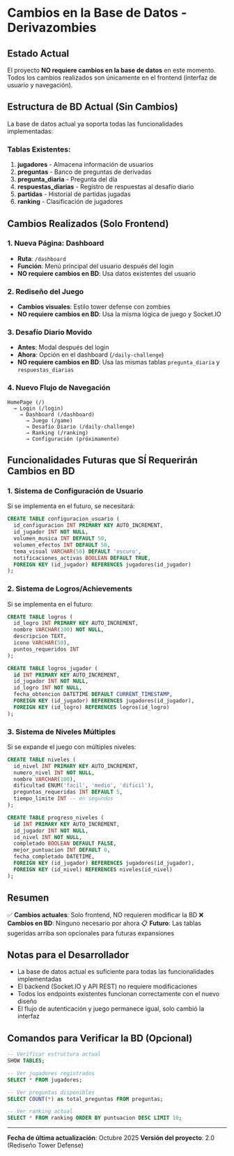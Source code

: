 # Cambios en la Base de Datos - Derivazombies

## Estado Actual

El proyecto **NO requiere cambios en la base de datos** en este momento. Todos los cambios realizados son únicamente en el frontend (interfaz de usuario y navegación).

## Estructura de BD Actual (Sin Cambios)

La base de datos actual ya soporta todas las funcionalidades implementadas:

### Tablas Existentes:
1. **jugadores** - Almacena información de usuarios
2. **preguntas** - Banco de preguntas de derivadas
3. **pregunta_diaria** - Pregunta del día
4. **respuestas_diarias** - Registro de respuestas al desafío diario
5. **partidas** - Historial de partidas jugadas
6. **ranking** - Clasificación de jugadores

## Cambios Realizados (Solo Frontend)

### 1. Nueva Página: Dashboard
- **Ruta**: `/dashboard`
- **Función**: Menú principal del usuario después del login
- **NO requiere cambios en BD**: Usa datos existentes del usuario

### 2. Rediseño del Juego
- **Cambios visuales**: Estilo tower defense con zombies
- **NO requiere cambios en BD**: Usa la misma lógica de juego y Socket.IO

### 3. Desafío Diario Movido
- **Antes**: Modal después del login
- **Ahora**: Opción en el dashboard (`/daily-challenge`)
- **NO requiere cambios en BD**: Usa las mismas tablas `pregunta_diaria` y `respuestas_diarias`

### 4. Nuevo Flujo de Navegación
```
HomePage (/) 
  → Login (/login) 
    → Dashboard (/dashboard)
      → Juego (/game)
      → Desafío Diario (/daily-challenge)
      → Ranking (/ranking)
      → Configuración (próximamente)
```

## Funcionalidades Futuras que SÍ Requerirán Cambios en BD

### 1. Sistema de Configuración de Usuario
Si se implementa en el futuro, se necesitará:

```sql
CREATE TABLE configuracion_usuario (
  id_configuracion INT PRIMARY KEY AUTO_INCREMENT,
  id_jugador INT NOT NULL,
  volumen_musica INT DEFAULT 50,
  volumen_efectos INT DEFAULT 50,
  tema_visual VARCHAR(50) DEFAULT 'oscuro',
  notificaciones_activas BOOLEAN DEFAULT TRUE,
  FOREIGN KEY (id_jugador) REFERENCES jugadores(id_jugador)
);
```

### 2. Sistema de Logros/Achievements
Si se implementa en el futuro:

```sql
CREATE TABLE logros (
  id_logro INT PRIMARY KEY AUTO_INCREMENT,
  nombre VARCHAR(100) NOT NULL,
  descripcion TEXT,
  icono VARCHAR(50),
  puntos_requeridos INT
);

CREATE TABLE logros_jugador (
  id INT PRIMARY KEY AUTO_INCREMENT,
  id_jugador INT NOT NULL,
  id_logro INT NOT NULL,
  fecha_obtencion DATETIME DEFAULT CURRENT_TIMESTAMP,
  FOREIGN KEY (id_jugador) REFERENCES jugadores(id_jugador),
  FOREIGN KEY (id_logro) REFERENCES logros(id_logro)
);
```

### 3. Sistema de Niveles Múltiples
Si se expande el juego con múltiples niveles:

```sql
CREATE TABLE niveles (
  id_nivel INT PRIMARY KEY AUTO_INCREMENT,
  numero_nivel INT NOT NULL,
  nombre VARCHAR(100),
  dificultad ENUM('facil', 'medio', 'dificil'),
  preguntas_requeridas INT DEFAULT 5,
  tiempo_limite INT -- en segundos
);

CREATE TABLE progreso_niveles (
  id INT PRIMARY KEY AUTO_INCREMENT,
  id_jugador INT NOT NULL,
  id_nivel INT NOT NULL,
  completado BOOLEAN DEFAULT FALSE,
  mejor_puntuacion INT DEFAULT 0,
  fecha_completado DATETIME,
  FOREIGN KEY (id_jugador) REFERENCES jugadores(id_jugador),
  FOREIGN KEY (id_nivel) REFERENCES niveles(id_nivel)
);
```

## Resumen

✅ **Cambios actuales**: Solo frontend, NO requieren modificar la BD
❌ **Cambios en BD**: Ninguno necesario por ahora
📋 **Futuro**: Las tablas sugeridas arriba son opcionales para futuras expansiones

## Notas para el Desarrollador

- La base de datos actual es suficiente para todas las funcionalidades implementadas
- El backend (Socket.IO y API REST) no requiere modificaciones
- Todos los endpoints existentes funcionan correctamente con el nuevo diseño
- El flujo de autenticación y juego permanece igual, solo cambió la interfaz

## Comandos para Verificar la BD (Opcional)

```sql
-- Verificar estructura actual
SHOW TABLES;

-- Ver jugadores registrados
SELECT * FROM jugadores;

-- Ver preguntas disponibles
SELECT COUNT(*) as total_preguntas FROM preguntas;

-- Ver ranking actual
SELECT * FROM ranking ORDER BY puntuacion DESC LIMIT 10;
```

---

**Fecha de última actualización**: Octubre 2025
**Versión del proyecto**: 2.0 (Rediseño Tower Defense)
